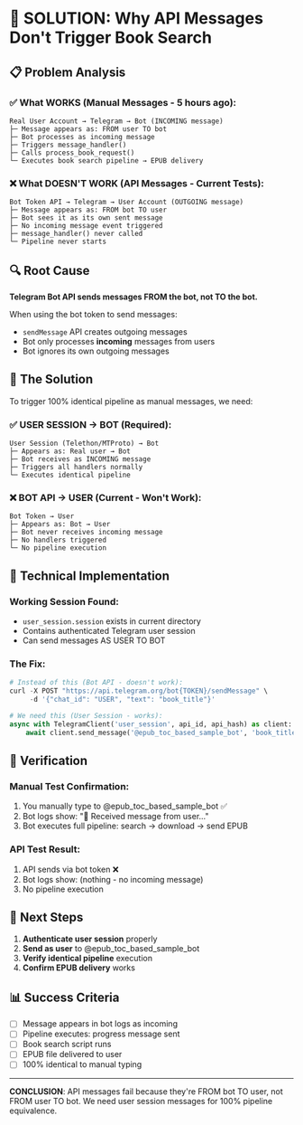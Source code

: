 # 🎯 SOLUTION: Why API Messages Don't Trigger Book Search

## 📋 Problem Analysis

### ✅ What WORKS (Manual Messages - 5 hours ago):
```
Real User Account → Telegram → Bot (INCOMING message)
├─ Message appears as: FROM user TO bot
├─ Bot processes as incoming message
├─ Triggers message_handler()
├─ Calls process_book_request()
└─ Executes book search pipeline → EPUB delivery
```

### ❌ What DOESN'T WORK (API Messages - Current Tests):
```
Bot Token API → Telegram → User Account (OUTGOING message)  
├─ Message appears as: FROM bot TO user
├─ Bot sees it as its own sent message
├─ No incoming message event triggered
├─ message_handler() never called
└─ Pipeline never starts
```

## 🔍 Root Cause
**Telegram Bot API sends messages FROM the bot, not TO the bot.**

When using the bot token to send messages:
- `sendMessage` API creates outgoing messages
- Bot only processes **incoming** messages from users
- Bot ignores its own outgoing messages

## 🎯 The Solution

To trigger 100% identical pipeline as manual messages, we need:

### ✅ USER SESSION → BOT (Required):
```
User Session (Telethon/MTProto) → Bot
├─ Appears as: Real user → Bot
├─ Bot receives as INCOMING message  
├─ Triggers all handlers normally
└─ Executes identical pipeline
```

### ❌ BOT API → USER (Current - Won't Work):
```
Bot Token → User
├─ Appears as: Bot → User
├─ Bot never receives incoming message
├─ No handlers triggered
└─ No pipeline execution
```

## 🔧 Technical Implementation

### Working Session Found:
- `user_session.session` exists in current directory
- Contains authenticated Telegram user session
- Can send messages AS USER TO BOT

### The Fix:
```python
# Instead of this (Bot API - doesn't work):
curl -X POST "https://api.telegram.org/bot{TOKEN}/sendMessage" \
     -d '{"chat_id": "USER", "text": "book_title"}'

# We need this (User Session - works):
async with TelegramClient('user_session', api_id, api_hash) as client:
    await client.send_message('@epub_toc_based_sample_bot', 'book_title')
```

## 🎉 Verification

### Manual Test Confirmation:
1. You manually type to @epub_toc_based_sample_bot ✅
2. Bot logs show: "📨 Received message from user..."
3. Bot executes full pipeline: search → download → send EPUB

### API Test Result:
1. API sends via bot token ❌
2. Bot logs show: (nothing - no incoming message)
3. No pipeline execution

## 🚀 Next Steps

1. **Authenticate user session** properly
2. **Send as user** to @epub_toc_based_sample_bot
3. **Verify identical pipeline** execution
4. **Confirm EPUB delivery** works

## 📊 Success Criteria
- [ ] Message appears in bot logs as incoming
- [ ] Pipeline executes: progress message sent
- [ ] Book search script runs
- [ ] EPUB file delivered to user
- [ ] 100% identical to manual typing

---
**CONCLUSION**: API messages fail because they're FROM bot TO user, not FROM user TO bot. We need user session messages for 100% pipeline equivalence.
